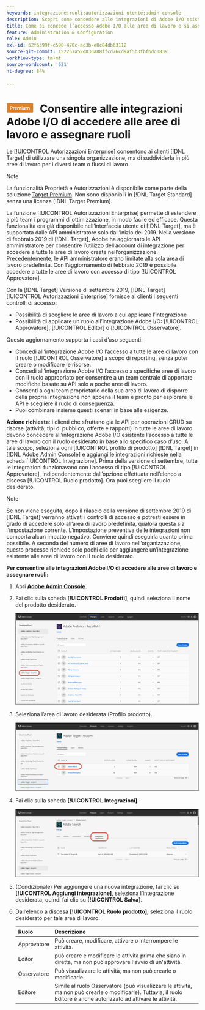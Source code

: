 ```yaml
---
keywords: integrazione;ruoli;autorizzazioni utente;admin console
description: Scopri come concedere alle integrazioni di Adobe I/O esistenti l’accesso a tutte le aree di lavoro con il ruolo desiderato in Adobe Target.
title: Come si concede l’accesso Adobe I/O alle aree di lavoro e si assegnano i ruoli?
feature: Administration & Configuration
role: Admin
exl-id: 62f6399f-c590-470c-ac3b-e0c84db63112
source-git-commit: 152257a52d836a88ffcd76cd9af5b3fbfbdc0839
workflow-type: tm+mt
source-wordcount: '621'
ht-degree: 84%

---
```


# ![PREMIUM](/help/main/assets/premium.png) Consentire alle integrazioni Adobe I/O di accedere alle aree di lavoro e assegnare ruoli

Le [!UICONTROL Autorizzazioni Enterprise] consentono ai clienti [!DNL Target] di utilizzare una singola organizzazione, ma di suddividerla in più aree di lavoro per i diversi team o flussi di lavoro.

>[!NOTE]
>
>La funzionalità Proprietà e Autorizzazioni è disponibile come parte della soluzione [Target Premium](/help/main/c-intro/intro.md#premium). Non sono disponibili in [!DNL Target Standard] senza una licenza [!DNL Target Premium].

La funzione [!UICONTROL Autorizzazioni Enterprise] permette di estendere a più team i programmi di ottimizzazione, in modo facile ed efficace. Questa funzionalità era già disponibile nell’interfaccia utente di [!DNL Target], ma è supportata dalle API amministratore solo dall’inizio del 2019. Nella versione di febbraio 2019 di [!DNL Target], Adobe ha aggiornato le API amministratore per consentire l’utilizzo dell’account di integrazione per accedere a tutte le aree di lavoro create nell’organizzazione. Precedentemente, le API amministratore erano limitate alla sola area di lavoro predefinita. Con l’aggiornamento di febbraio 2019 è possibile accedere a tutte le aree di lavoro con accesso di tipo [!UICONTROL Approvatore].

Con la [!DNL Target] Versione di settembre 2019, [!DNL Target] [!UICONTROL Autorizzazioni Enterprise] fornisce ai clienti i seguenti controlli di accesso:

* Possibilità di scegliere le aree di lavoro a cui applicare l’integrazione
* Possibilità di applicare un ruolo all’integrazione Adobe I/O: [!UICONTROL Approvatore], [!UICONTROL Editor] o [!UICONTROL Osservatore].

Questo aggiornamento supporta i casi d’uso seguenti:

* Concedi all’integrazione Adobe I/O l’accesso a tutte le aree di lavoro con il ruolo [!UICONTROL Osservatore] a scopo di reporting, senza poter creare o modificare le risorse.
* Concedi all’integrazione Adobe I/O l’accesso a specifiche aree di lavoro con il ruolo appropriato per consentire a un team centrale di apportare modifiche basate su API solo a poche aree di lavoro.
* Consenti a ogni team proprietario della sua area di lavoro di disporre della propria integrazione non appena il team è pronto per esplorare le API e scegliere il ruolo di conseguenza.
* Puoi combinare insieme questi scenari in base alle esigenze.

**Azione richiesta**: i clienti che sfruttano già le API per operazioni CRUD su risorse (attività, tipi di pubblico, offerte e rapporti) in tutte le aree di lavoro devono concedere all’integrazione Adobe I/O esistente l’accesso a tutte le aree di lavoro con il ruolo desiderato in base allo specifico caso d’uso. A tale scopo, seleziona ogni [!UICONTROL profilo di prodotto] [!DNL Target] in [!DNL Adobe Admin Console] e aggiungi le integrazioni richieste nella scheda [!UICONTROL Integrazione]. Prima della versione di settembre, tutte le integrazioni funzionavano con l’accesso di tipo [!UICONTROL Approvatore], indipendentemente dall’opzione effettuata nell’elenco a discesa [!UICONTROL Ruolo prodotto]. Ora puoi scegliere il ruolo desiderato.

>[!NOTE]
>
>Se non viene eseguita, dopo il rilascio della versione di settembre 2019 di [!DNL Target] verranno attivati i controlli di accesso e potresti essere in grado di accedere solo all’area di lavoro predefinita, qualora questa sia l’impostazione corrente. L’impostazione preventiva delle integrazioni non comporta alcun impatto negativo. Conviene quindi eseguirla quanto prima possibile. A seconda del numero di aree di lavoro nell’organizzazione, questo processo richiede solo pochi clic per aggiungere un’integrazione esistente alle aree di lavoro con il ruolo desiderato.

**Per consentire alle integrazioni Adobe I/O di accedere alle aree di lavoro e assegnare ruoli:**

1. Apri **[Adobe Admin Console](https://adminconsole.adobe.com)**.

1. Fai clic sulla scheda **[!UICONTROL Prodotti]**, quindi seleziona il nome del prodotto desiderato.

   ![Scegliere il prodotto in Adobe Admin Console](/help/main/administrating-target/c-user-management/property-channel/assets/io-choose-product.png)

1. Seleziona l’area di lavoro desiderata (Profilo prodotto).

   ![Selezionare il profilo prodotto](/help/main/administrating-target/c-user-management/property-channel/assets/io-select-product-profile.png)

1. Fai clic sulla scheda **[!UICONTROL Integrazioni]**.

   ![Scheda Integrazioni](/help/main/administrating-target/c-user-management/property-channel/assets/integrations-tab.png)

1. (Condizionale) Per aggiungere una nuova integrazione, fai clic su **[!UICONTROL Aggiungi integrazione]**, seleziona l’integrazione desiderata, quindi fai clic su **[!UICONTROL Salva]**.

1. Dall’elenco a discesa **[!UICONTROL Ruolo prodotto]**, seleziona il ruolo desiderato per tale area di lavoro:

   | Ruolo | Descrizione |
   |--- |--- |
   | Approvatore | Può creare, modificare, attivare o interrompere le attività. |
   | Editor | può creare e modificare le attività prima che siano in diretta, ma non può approvare l&#39;avvio di un&#39;attività. |
   | Osservatore | Può visualizzare le attività, ma non può crearle o modificarle. |
   | Editore | Simile al ruolo Osservatore (può visualizzare le attività, ma non può crearle o modificarle). Tuttavia, il ruolo Editore è anche autorizzato ad attivare le attività. |
